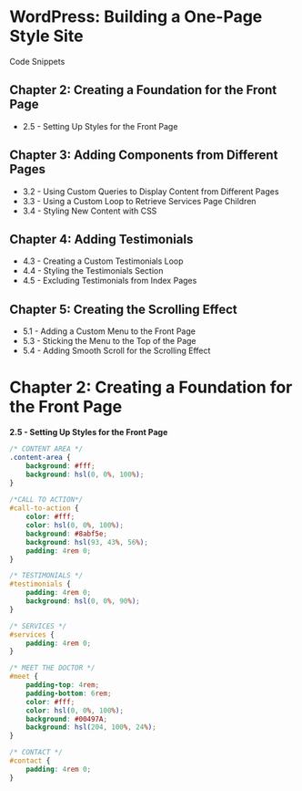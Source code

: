 # WordPress: Building a One-Page Style Site

Code Snippets

## Chapter 2: Creating a Foundation for the Front Page
  * 2.5 - Setting Up Styles for the Front Page
  
## Chapter 3: Adding Components from Different Pages

  * 3.2 - Using Custom Queries to Display Content from Different Pages
  * 3.3 - Using a Custom Loop to Retrieve Services Page Children
  * 3.4 - Styling New Content with CSS
## Chapter 4: Adding Testimonials

  * 4.3 - Creating a Custom Testimonials Loop
  * 4.4 - Styling the Testimonials Section
  * 4.5 - Excluding Testimonials from Index Pages
  
## Chapter 5: Creating the Scrolling Effect
  * 5.1 - Adding a Custom Menu to the Front Page
  * 5.3 - Sticking the Menu to the Top of the Page
  * 5.4 - Adding Smooth Scroll for the Scrolling Effect

# Chapter 2: Creating a Foundation for the Front Page

**2.5 - Setting Up Styles for the Front Page**

```css
/* CONTENT AREA */
.content-area {
	background: #fff;
	background: hsl(0, 0%, 100%);
}
				
/*CALL TO ACTION*/ 
#call-to-action {
    color: #fff;
    color: hsl(0, 0%, 100%);
    background: #8abf5e;
	background: hsl(93, 43%, 56%);
    padding: 4rem 0;
}

/* TESTIMONIALS */
#testimonials {
    padding: 4rem 0;
    background: hsl(0, 0%, 90%);
}

/* SERVICES */
#services {
    padding: 4rem 0;
}

/* MEET THE DOCTOR */ 
#meet {
    padding-top: 4rem;
    padding-bottom: 6rem;
	color: #fff;
    color: hsl(0, 0%, 100%);
	background: #00497A;
    background: hsl(204, 100%, 24%);
}

/* CONTACT */
#contact {
    padding: 4rem 0;
}
```
